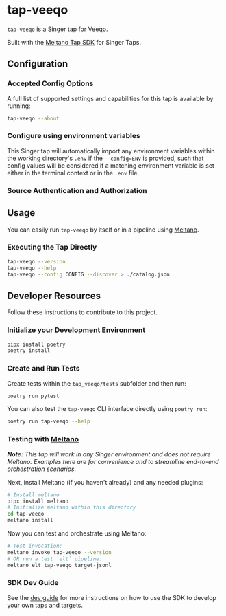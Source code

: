 # tap-veeqo

`tap-veeqo` is a Singer tap for Veeqo.

Built with the [Meltano Tap SDK](https://sdk.meltano.com) for Singer Taps.

<!--

Developer TODO: Update the below as needed to correctly describe the install procedure. For instance, if you do not have a PyPi repo, or if you want users to directly install from your git repo, you can modify this step as appropriate.

## Installation

Install from PyPi:

```bash
pipx install tap-veeqo
```

Install from GitHub:

```bash
pipx install git+https://github.com/ORG_NAME/tap-veeqo.git@main
```

-->

## Configuration

### Accepted Config Options

<!--
Developer TODO: Provide a list of config options accepted by the tap.

This section can be created by copy-pasting the CLI output from:

```
tap-veeqo --about --format=markdown
```
-->

A full list of supported settings and capabilities for this
tap is available by running:

```bash
tap-veeqo --about
```

### Configure using environment variables

This Singer tap will automatically import any environment variables within the working directory's
`.env` if the `--config=ENV` is provided, such that config values will be considered if a matching
environment variable is set either in the terminal context or in the `.env` file.

### Source Authentication and Authorization

<!--
Developer TODO: If your tap requires special access on the source system, or any special authentication requirements, provide those here.
-->

## Usage

You can easily run `tap-veeqo` by itself or in a pipeline using [Meltano](https://meltano.com/).

### Executing the Tap Directly

```bash
tap-veeqo --version
tap-veeqo --help
tap-veeqo --config CONFIG --discover > ./catalog.json
```

## Developer Resources

Follow these instructions to contribute to this project.

### Initialize your Development Environment

```bash
pipx install poetry
poetry install
```

### Create and Run Tests

Create tests within the `tap_veeqo/tests` subfolder and
  then run:

```bash
poetry run pytest
```

You can also test the `tap-veeqo` CLI interface directly using `poetry run`:

```bash
poetry run tap-veeqo --help
```

### Testing with [Meltano](https://www.meltano.com)

_**Note:** This tap will work in any Singer environment and does not require Meltano.
Examples here are for convenience and to streamline end-to-end orchestration scenarios._

<!--
Developer TODO:
Your project comes with a custom `meltano.yml` project file already created. Open the `meltano.yml` and follow any "TODO" items listed in
the file.
-->

Next, install Meltano (if you haven't already) and any needed plugins:

```bash
# Install meltano
pipx install meltano
# Initialize meltano within this directory
cd tap-veeqo
meltano install
```

Now you can test and orchestrate using Meltano:

```bash
# Test invocation:
meltano invoke tap-veeqo --version
# OR run a test `elt` pipeline:
meltano elt tap-veeqo target-jsonl
```

### SDK Dev Guide

See the [dev guide](https://sdk.meltano.com/en/latest/dev_guide.html) for more instructions on how to use the SDK to
develop your own taps and targets.
